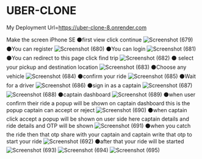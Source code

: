 # UBER-CLONE
My Deployment Url=https://uber-clone-8.onrender.com


Make the screen iPhone SE
⚫first view click continue
![Screenshot (679)](https://github.com/user-attachments/assets/299862f1-6dfc-4830-ab26-4ae108b4bc2a)
⚫You can register
![Screenshot (680)](https://github.com/user-attachments/assets/98ba1f82-69ea-410c-a6f5-ba242801dd68)
⚫You can login
![Screenshot (681)](https://github.com/user-attachments/assets/36f38c08-fe6a-4a71-983e-c12c54bcfe8a)
⚫You can redirect to this page click find trip
![Screenshot (682)](https://github.com/user-attachments/assets/18690c6a-30a8-456f-bae2-002a4b53727e)
⚫ select your pickup and destination location
![Screenshot (683)](https://github.com/user-attachments/assets/7d32bd94-6672-4703-9379-f3aa4fd8e4ea)
⚫Choose any vehicle
![Screenshot (684)](https://github.com/user-attachments/assets/6c6e67d1-3752-4a11-b525-0e80f4185e8e)
⚫confirm your ride
![Screenshot (685)](https://github.com/user-attachments/assets/04c49930-bb9d-494f-8360-c7048874f750)
⚫Wait for a driver
![Screenshot (686)](https://github.com/user-attachments/assets/a3ef093d-8e30-4036-a1fe-fb700677cd15)
⚫sign in as a captain
![Screenshot (687)](https://github.com/user-attachments/assets/0110dcd2-f291-4cc4-814b-093955da27de)
![Screenshot (688)](https://github.com/user-attachments/assets/ecaa6a8e-55ca-4d48-bfa3-3d06db0a779a)
⚫captain dashboard
![Screenshot (689)](https://github.com/user-attachments/assets/9a72ec46-f2f7-48c8-9f18-f66f0f73ff75)
⚫when user confirm their ride a popup will be shown on captain dashboard this is the popup captain can accept or reject
![Screenshot (690)](https://github.com/user-attachments/assets/9a202454-6d0d-4d86-bbe8-b9f7f5bc21f5)
⚫when captain click accept a popup will be shown on user side here captain details and ride details and OTP will be shown
![Screenshot (691)](https://github.com/user-attachments/assets/cc0f1973-823a-40cc-9d7d-40156580009f)
⚫when you catch the ride then that otp share with your captain and captain write that otp to start your ride
![Screenshot (692)](https://github.com/user-attachments/assets/5880b8c5-7d70-4996-b146-396dc257ba6c)
⚫after that your ride will be started
![Screenshot (693)](https://github.com/user-attachments/assets/d6ab6582-751e-4ce3-8d68-ac3d3133a31c)
![Screenshot (694)](https://github.com/user-attachments/assets/e92d50b9-b578-455c-8d34-bdc3e3d1f139)
![Screenshot (695)](https://github.com/user-attachments/assets/97c7e5f6-d031-4468-b026-7a7ed3c06fe4)
